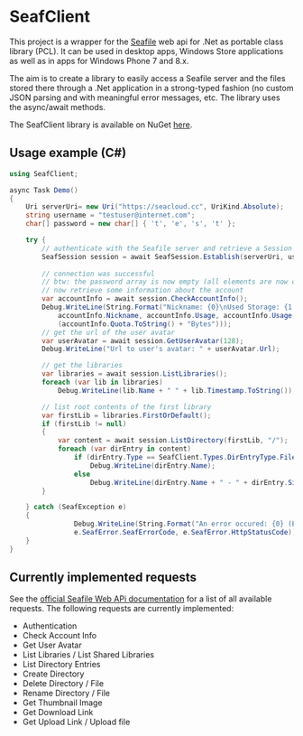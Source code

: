 # SeafClient

This project is a wrapper for the [Seafile](https://www.seafile.com) web api  for .Net as portable class library (PCL).
It can be used in desktop apps, Windows Store applications as well as in apps for Windows Phone 7 and 8.x.

The aim is to create a library to easily access a Seafile server and the files stored there through a .Net application in a strong-typed fashion (no custom JSON parsing and with meaningful error messages, etc. The library uses the async/await methods.

The SeafClient library is available on NuGet [here](https://www.nuget.org/packages/SeafClient/).

## Usage example (C#)

```C#
using SeafClient;

async Task Demo()
{
    Uri serverUri= new Uri("https://seacloud.cc", UriKind.Absolute);
    string username = "testuser@internet.com";
    char[] password = new char[] { 't', 'e', 's', 't' };

    try {
        // authenticate with the Seafile server and retrieve a Session
        SeafSession session = await SeafSession.Establish(serverUri, username, password);
        
        // connection was successful
        // btw: the password array is now empty (all elements are now char 0)
        // now retrieve some information about the account
        var accountInfo = await session.CheckAccountInfo();
        Debug.WriteLine(String.Format("Nickname: {0}\nUsed Storage: {1:d} Bytes\nQuota: {2}",
            accountInfo.Nickname, accountInfo.Usage, accountInfo.Usage, accountInfo.HasUnlimitedSpace ? "unlimited" : 
            (accountInfo.Quota.ToString() + "Bytes")));
        // get the url of the user avatar
        var userAvatar = await session.GetUserAvatar(128);
        Debug.WriteLine("Url to user's avatar: " + userAvatar.Url);

        // get the libraries
        var libraries = await session.ListLibraries();
        foreach (var lib in libraries)
            Debug.WriteLine(lib.Name + " " + lib.Timestamp.ToString());

        // list root contents of the first library
        var firstLib = libraries.FirstOrDefault();
        if (firstLib != null)
        {
            var content = await session.ListDirectory(firstLib, "/");
            foreach (var dirEntry in content)
                if (dirEntry.Type == SeafClient.Types.DirEntryType.File)
                    Debug.WriteLine(dirEntry.Name);
                else
                    Debug.WriteLine(dirEntry.Name + " - " + dirEntry.Size.ToString() + " Bytes");
        }

    } catch (SeafException e)
    {
                Debug.WriteLine(String.Format("An error occured: {0} (ErrorCode: {1} ({2}))", e.Message, 
                e.SeafError.SeafErrorCode, e.SeafError.HttpStatusCode));
    }
}
```

## Currently implemented requests
See the [official Seafile Web APi documentation](http://manual.seafile.com/develop/web_api.html) for a list of all available requests. The following requests are currently implemented:

* Authentication
* Check Account Info
* Get User Avatar
* List Libraries / List Shared Libraries
* List Directory Entries
* Create Directory
* Delete Directory / File
* Rename Directory / File
* Get Thumbnail Image
* Get Download Link
* Get Upload Link / Upload file
